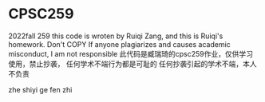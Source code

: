 # CPSC259
2022fall 259
this code is wroten by Ruiqi Zang, and this is Ruiqi's homework. 
Don't COPY
If anyone plagiarizes and causes academic misconduct, I am not responsible
此代码是臧瑞琦的cpsc259作业，仅供学习使用，禁止抄袭，
任何学术不端行为都是可耻的
任何抄袭引起的学术不端，本人不负责

zhe shiyi ge fen zhi
